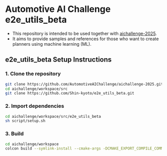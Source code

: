 # Automotive AI Challenge e2e_utils_beta

- This repository is intended to be used together with [aichallenge-2025](https://github.com/AutomotiveAIChallenge/aichallenge-2025/tree/main).
- It aims to provide samples and references for those who want to create planners using machine learning (ML).

## e2e_utils_beta Setup Instructions

### 1. Clone the repository

```bash
git clone https://github.com/AutomotiveAIChallenge/aichallenge-2025.git
cd aichallenge/workspace/src
git clone https://github.com/Shin-kyoto/e2e_utils_beta.git
```

### 2. Import dependencies
```bash
cd aichallenge/workspace/src/e2e_utils_beta
sh script/setup.sh
```

### 3. Build
```bash
cd aichallenge/workspace
colcon build --symlink-install --cmake-args -DCMAKE_EXPORT_COMPILE_COMMANDS=ON -DCMAKE_BUILD_TYPE=Release --packages-up-to autoware_tensorrt_vad
```
